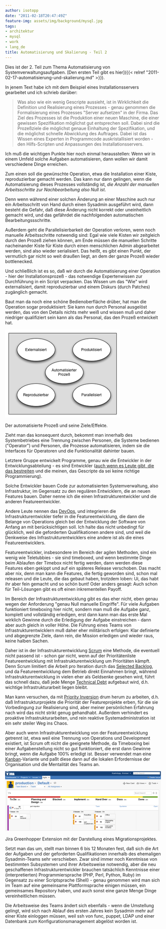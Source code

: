 ```yaml
---
author: isotopp
date: "2011-02-18T20:47:49Z"
feature-img: assets/img/background/mysql.jpg
tags:
- architektur
- mysql
- work
- lang_de
title: Automatisierung und Skalierung - Teil 2
---
```

Dies ist der 2. Teil zum Thema Automatisierung von Systemverwaltungsaufgaben. 
[Den ersten Teil gibt es hier]({{< relref "2011-02-17-automatisierung-und-skalierung.md" >}}).

In jenem Text habe ich mit dem Beispiel eines Installationsservers gearbeitet und ich schrieb darüber: 
> Was also wie ein wenig Gescripte aussieht, ist in Wirklichkeit die
> Definition und Realisierung eines Prozesses - genau genommen die
> Formalisierung eines Prozesses "Server aufsetzen" in der Firma. Das Ziel
> des Prozesses ist die Produktion einer neuen Maschine, die einer gewissen
> Spezifikation möglichst gut entsprechen soll. Dabei sind die Prozeßziele
> die möglichst genaue Einhaltung der Spezifikation, und die möglichst
> schnelle Abwicklung des Auftrages. Dabei ist das Wissen eines Experten in
> Programmcode auskristallisiert worden - den Hilfs-Scripten und Anpassungen
> des Installationsservers.

Ich muß die wichtigen Punkte hier noch einmal herausstellen: Wenn wir in
einem Umfeld solche Aufgaben automatisieren, dann wollen wir damit
verschiedene Dinge erreichen.

Zum einen soll die gewünschte Operation, etwa die Installation einer Kiste,
reproduzierbar gemacht werden. Das kann nur dann gelingen, wenn die
Automatisierung dieses Prozesses vollständig ist, _die Anzahl der manuellen
Arbeitsschritte zur Nachbearbeitung also Null ist_.

Denn wenn während einer solchen Änderung an einer Maschine auch nur ein
Arbeitsschritt von Hand durch einen Sysadmin ausgeführt wird, dann besteht
die Gefahr, daß diese Änderung nicht korrekt oder uneinheitlich gemacht
wird, und das gefährdet die nachfolgenden automatischen
Bearbeitungssschritte.

Außerdem geht die Parallelisierbarkeit der Operation verloren, wenn noch
manuelle Arbeitsschritte notwendig sind: Egal wie viele Kisten wir
zeitgleich durch den Prozeß ziehen können, am Ende müssen die manuellen
Schritte nacheinander Kiste für Kiste durch einen menschlichen Admin
abgearbeitet werden, sind also wieder serialisiert. Das heißt, es gibt einen
Punkt, der vermutlich gar nicht so weit draußen liegt, an dem der ganze
Prozeß wieder bottlenecked.

Und schließlich ist es so, daß wir durch die Automatisierung einer Operation - 
hier der Installationsprozeß  - das notwendige Expertenwissen zur
Durchführung in ein Script verpacken. Das Wissen um das "Wie" wird
externalisiert, damit reproduzierbar und einem Diskurs (durch Patches)
zugänglich gemacht.

Baut man da noch eine schöne Bedienoberfläche drüber, hat man die Operation
sogar produktisiert: Sie kann nun durch Personal ausgelöst werden, das von
den Details nichts mehr weiß und wissen muß und daher niedriger qualifiziert
sein kann als das Personal, das den Prozeß entwickelt hat.

![](/uploads/automatisierter_prozess.png)

Der automatisierte Prozeß und seine Ziele/Effekte.

Zieht man das konsequent durch, bekommt man innerhalb des Systembetriebes
eine Trennung zwischen Personen, die Systeme bedienen ("Operator") und
Personen, die Prozesse automatisieren, indem sie die Interfaces für
Operatoren und die Funktionalität dahinter bauen.

Letztere Gruppe entwickelt Programme, genau wie die Entwickler in der
Entwicklungsabteilung - es sind Entwickler 
([auch wenn es Leute gibt, die das bestreiten](http://teddziuba.com/2010/10/taco-bell-programming.html)
und die meinen, das Gescripte da sei keine richtige Programmierung).

Solche Entwickler bauen Code zur automatisierten Systemverwaltung, also
Infrastruktur, im Gegensatz zu den regulären Entwicklern, die an neuen
Features bauen. Daher nenne ich die einen Infrastrukturentwickler und die
anderen Featureentwickler.

Andere Leute nennen das 
[DevOps](http://www.jedi.be/blog/2010/02/12/what-is-this-devops-thing-anyway/), 
und integrieren die Infrastrukturentwickler tiefer in die
Featureentwicklung, die dann die Belange von Operations gleich bei der
Entwicklung der Software von Anfang an mit berücksichtigen soll. Ich halte
das nicht unbedingt für glücklich, weil die geforderten Qualifikationen
andere sind, und weil die Denkweise des Infrastrukturentwicklers eine andere
ist als die eines Featureentwicklers.

Featureentwickler, insbesondere im Bereich der agilen Methoden, sind ein
wenig wie Teletubbies - sie sind timeboxed, und wenn bestimmte Dinge beim
Ablaufen der Timebox nicht fertig werden, dann werden diese Features eben
gekippt und auf ein späteres Release verschoben. Das macht aber nix, denn
man kann die Features, die fertig geworden sind, schon mal releasen und die
Leute, die das gebaut haben, trotzdem loben: Ui, das habt ihr aber fein
gemacht und so schön bunt! Oder anders gesagt: Auch schon für Teil-Lösungen
gibt es oft einen inkrementellen Payoff.

Im Bereich der Infrastrukturentwicklung gibt es das eher nicht, eben genau
wegen der Anforderung "genau Null manuelle Eingriffe". Für viele Aufgaben
funktioniert timeboxing hier nicht, sondern man muß die Aufgabe ganz,
komplett und vollständig erledigen, erst dann kann man das erste Mal
wirklich Gewinne durch die Erledigung der Aufgabe einstreichen - dann aber
auch gleich in voller Höhe. Die Führung eines Teams von
Infrastrukturentwicklern muß daher eher militärisch erfolgen: Klar
definierte und abgegrenzte Ziele, dann rein, die Mission erledigen und
wieder raus, keine halben Sachen.

Daher ist in der Infrastrukturentwicklung 
[Scrum](http://de.wikipedia.org/wiki/Scrum) eine Methode, die eventuell nicht
passend ist - schon gar nicht, wenn auf der Prioritätenliste Featureentwicklung mit
 Infrastrukturentwicklung um Prioritäten kämpft. Denn Scrum limitiert die
Arbeit pro Iteration durch das  [Selected Backlog](http://de.wikipedia.org/wiki/Scrum#Selected_Backlog), 
und da Featureentwicklung dem Betrieb direkt Einnahmen bringt, während
Infrastrukturentwicklung in vielen eher als Geldsenke gesehen wird, führt
das schnell dazu, daß jede Menge 
[Technical Debt](http://en.wikipedia.org/wiki/Technical_debt) aufgebaut wird, 
d.h. wichtige Infrastrukturarbeit liegen bleibt.

Man kann versuchen, da mit 
[Priority Inversion](http://en.wikipedia.org/wiki/Priority_inversion)
drum herum zu arbeiten, d.h. daß Infrastrukturprojekte die Priorität der
Featureprojekte erben, für die sie Vorbedingung zur Realisierung sind, aber
meiner persönlichen Erfahrung nach wird das nicht strikt genug gehandhabt.
Außerdem verhindert es proaktive Infrastrukturarbeiten, und rein reaktive
Systemadministration ist ein sehr steiler Weg ins Chaos.

Aber auch wenn Infrastrukturentwicklung von der Featureentwicklung getrennt
ist, etwa weil eine Trennung von Operations und Development existiert, ist
Scrum oft nicht die geeignete Methode, da Timeboxing bei einer
Aufgabenstellung nicht so gut funktioniert, die erst dann Gewinne bringt,
wenn die Aufgabe 100% erledigt ist. Besser verwendet man eine
[Kanban](http://de.wikipedia.org/wiki/Kanban_in_der_IT#Unterschiede_zwischen_Kanban_und_Scrum)-Variante 
und paßt diese dann auf die lokalen Erfordernisse der Organisation und die
Mentalität des Teams an.

![](/uploads/greenhopper.png)

Jira Greenhopper Extension mit der Darstellung eines Migrationsprojektes.

Setzt man das um, stellt man binnen 6 bis 12 Monaten fest, daß sich die Art
der Aufgaben und der geforderten Qualifikationen innerhalb des ehemaligen
Sysadmin-Teams sehr verschieben. Zwar sind immer noch Kenntnisse von
bestimmten Subsystemen und ihrer Arbeitsweise notwendig, aber die neu
geschaffenen Infrastrukturentwickler brauchen tatsächlich Kenntnisse einer
(interpretierten) Programmiersprache (PHP, Perl, Python, Ruby) im Gegensatz
zu einer Scriptsprache (Shell) - genau genommen wird man sich im Team auf
eine gemeinsame Plattformsprache einigen müssen, ein gemeinsames Repository
haben, und auch sonst eine ganze Menge Dinge vereinheitlichen müssen.

Die Arbeitsweise des Teams ändert sich ebenfalls - wenn die Umstellung
gelingt, wird sich nach Ablauf des ersten Jahres kein Sysadmin mehr auf
einer Kiste einloggen müssen, weil ssh von func, puppet, LDAP und einer
Datenbank zum Konfigurationsmanagement abgelöst worden ist.
